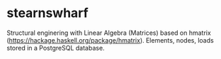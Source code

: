 stearnswharf
============
Structural enginering with Linear Algebra (Matrices) based on hmatrix (https://hackage.haskell.org/package/hmatrix). Elements, nodes, loads stored in a PostgreSQL database. 
